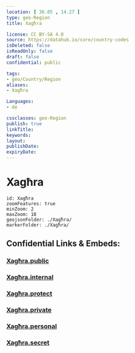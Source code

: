 ```yaml
---
location: [ 36.05 , 14.27 ] 
type: geo-Region
title: Xagħra

license: CC BY-SA 4.0
source: https://datahub.io/core/country-codes
isDeleted: false
isReadOnly: false
draft: false
confidential: public

tags:
- geo/Country/Region
aliases:
- Xagħra

Languages:
- de

cssclasses: geo-Region
publish: true
linkTitle: 
keywords: 
layout: 
publishDate: 
expiryDate: 
---
```


# Xagħra

```leaflet
id: Xagħra
zoomFeatures: true 
minZoom: 2 
maxZoom: 18
geojsonFolder: ./Xagħra/
markerFolder: ./Xagħra/
```


## Confidential Links & Embeds: 

### [Xagħra.public](/_public/\Earth\Continent\Europe\Europe~South\Malta\Regions~Malta\Xlokk\counties~XlokkXagħra.public.md) 

### [Xagħra.internal](/_internal/\Earth\Continent\Europe\Europe~South\Malta\Regions~Malta\Xlokk\counties~XlokkXagħra.internal.md) 

### [Xagħra.protect](/_protect/\Earth\Continent\Europe\Europe~South\Malta\Regions~Malta\Xlokk\counties~XlokkXagħra.protect.md) 

### [Xagħra.private](/_private/\Earth\Continent\Europe\Europe~South\Malta\Regions~Malta\Xlokk\counties~XlokkXagħra.private.md) 

### [Xagħra.personal](/_personal/\Earth\Continent\Europe\Europe~South\Malta\Regions~Malta\Xlokk\counties~XlokkXagħra.personal.md) 

### [Xagħra.secret](/_secret/\Earth\Continent\Europe\Europe~South\Malta\Regions~Malta\Xlokk\counties~XlokkXagħra.secret.md)

